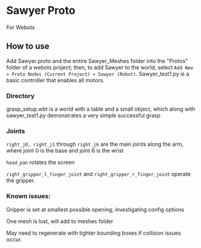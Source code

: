 # Sawyer Proto
For Webots

## How to use
Add Sawyer.proto and the entire Sawyer_Meshes folder into the "Protos" folder of a webots project; then, to add Sawyer to the world, select `Add New > Proto Nodes (Current Project) > Sawyer (Robot)`. Sawyer_test1.py is a basic controller that enables all motors.

### Directory
grasp_setup.wbt is a world with a table and a small object, which along with sawyer_test1.py demonstrates a very simple successful grasp

### Joints 
`right_j0, right_j1` through `right_j6` are the main joints along the arm, where joint 0 is the base and joint 6 is the wrist

`head_pan` rotates the screen

`right_gripper_l_finger_joint` and `right_gripper_r_finger_joint` operate the gripper. 

### Known issues:
Gripper is set at smallest possible opening; investigating  config options

One mesh is lost, will add to meshes folder

May need to regenerate with tighter bounding boxes if collision issues occur.


